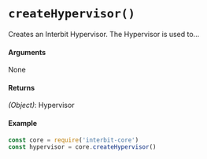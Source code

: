 # `createHypervisor()`

Creates an Interbit Hypervisor. The Hypervisor is used to...


#### Arguments

None

#### Returns

*(Object)*: Hypervisor

#### Example

```js
const core = require('interbit-core')
const hypervisor = core.createHypervisor()
```
